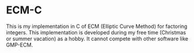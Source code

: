 # ECM-C
This is my implementation in C of ECM (Elliptic Curve Method) for factoring integers.
This implementation is developed during my free time (Christmas or summer vacation) as a hobby. 
It cannot compete with other software like GMP-ECM.

